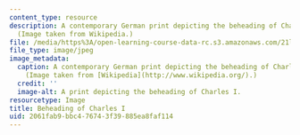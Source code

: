 ```yaml
---
content_type: resource
description: A contemporary German print depicting the beheading of Charles I in 1649.
  (Image taken from Wikipedia.)
file: /media/https%3A/open-learning-course-data-rc.s3.amazonaws.com/21l-703-studies-in-drama-theater-and-science-in-a-time-of-war-spring-2005/2061fab9bbc476743f39885ea8faf114_21l-703s05.jpg
file_type: image/jpeg
image_metadata:
  caption: A contemporary German print depicting the beheading of Charles I in 1649.
    (Image taken from [Wikipedia](http://www.wikipedia.org/).)
  credit: ''
  image-alt: A print depicting the beheading of Charles I.
resourcetype: Image
title: Beheading of Charles I
uid: 2061fab9-bbc4-7674-3f39-885ea8faf114
---
```


